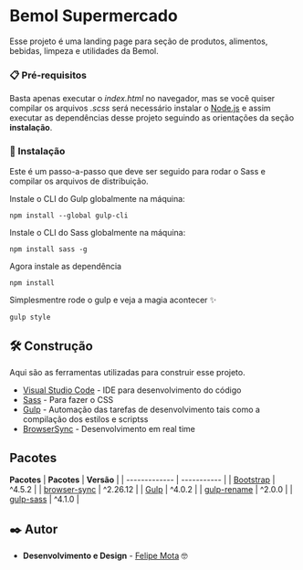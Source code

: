 # Bemol Supermercado

Esse projeto é uma landing page para seção de produtos, alimentos, bebidas, limpeza e utilidades da Bemol.

### 📋 Pré-requisitos

Basta apenas executar o *index.html* no navegador, mas se você quiser compilar os arquivos *.scss* será necessário instalar o [Node.js](https://nodejs.org/en/) e assim executar as dependências desse projeto seguindo as orientações da seção **instalação**.

### 🔧 Instalação

Este é um passo-a-passo que deve ser seguido para rodar o Sass e compilar os arquivos de distribuição.

Instale o CLI do Gulp globalmente na máquina:

```
npm install --global gulp-cli
```

Instale o CLI do Sass globalmente na máquina:

```
npm install sass -g 
```

Agora instale as dependência

```
npm install
```

Simplesmentre rode o gulp e veja a magia acontecer :sparkles:

```
gulp style
```



## 🛠️ Construção

Aqui são as ferramentas utilizadas para construir esse projeto.

* [Visual Studio Code](https://github.com/microsoft/vscode) - IDE para desenvolvimento do código
* [Sass](https://github.com/sass/sass) - Para fazer o CSS
* [Gulp](https://github.com/gulpjs/gulp) - Automação das tarefas de desenvolvimento tais como a compilação dos estilos e scriptss
* [BrowserSync](https://github.com/BrowserSync/browser-sync) - Desenvolvimento em real time

## Pacotes

__Pacotes__
| __Pacotes__   | __Versão__  |
| ------------- | ----------- |
|  [Bootstrap](https://github.com/twbs/bootstrap)              |   ^4.5.2    |
|  [browser-sync](https://github.com/BrowserSync/browser-sync) |   ^2.26.12  |
|  [Gulp](https://github.com/gulpjs/gulp)                      |   ^4.0.2    |
|  [gulp-rename](https://github.com/hparra/gulp-rename)        |   ^2.0.0    |
|  [gulp-sass](https://github.com/dlmanning/gulp-sass)         |   ^4.1.0    |


## ✒️ Autor

* **Desenvolvimento e Design** - [Felipe Mota](https://github.com/felipemotabr) 🤓